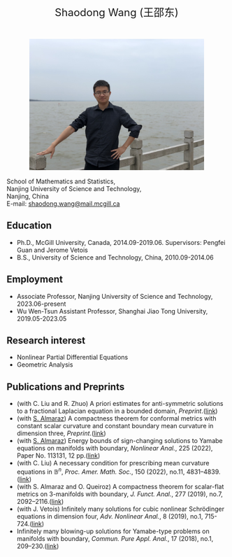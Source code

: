   <br>
  
<p align="center"> 
<font size="5">Shaodong Wang (王邵东)</font><br />
</p>
 
  <br>
  
<p align="center"> 
<img width="400" height="300" src="IMG_2397.jpg"/>
</p>

School of Mathematics and Statistics,  
Nanjing University of Science and Technology,  
Nanjing, China  
E-mail:	shaodong.wang@mail.mcgill.ca

## Education
- Ph.D., McGill University, Canada, 2014.09-2019.06. Supervisors: Pengfei Guan and Jerome Vetois
- B.S., University of Science and Technology, China, 2010.09-2014.06

## Employment

- Associate Professor, Nanjing University of Science and Technology, 2023.06-present
- Wu Wen-Tsun Assistant Professor, Shanghai Jiao Tong University, 2019.05-2023.05

## Research interest

- Nonlinear Partial Differential Equations
- Geometric Analysis

## Publications and Preprints

- (with C. Liu and R. Zhuo) A priori estimates for anti-symmetric solutions to a fractional Laplacian equation in a bounded domain, _Preprint_.([link](https://arxiv.org/pdf/2308.02245.pdf))
- (with <a href="https://www.professores.uff.br/almaraz/2017/09/22/pesquisaresearch/">S. Almaraz</a>) A compactness theorem for conformal metrics with constant scalar curvature and constant boundary mean curvature in dimension three, _Preprint_.([link](https://arxiv.org/pdf/2306.07088.pdf))
- (with <a href="https://www.professores.uff.br/almaraz/2017/09/22/pesquisaresearch/">S. Almaraz</a>) Energy bounds of sign-changing solutions to Yamabe equations on manifolds with boundary, _Nonlinear Anal._, 225 (2022), Paper No. 113131, 12 pp.([link](https://arxiv.org/pdf/2205.06588.pdf))
- (with C. Liu) A necessary condition for prescribing mean curvature equations in $\mathbb{B}^n$, _Proc. Amer. Math. Soc._, 150 (2022), no.11, 4831–4839. ([link](https://www.ams.org/journals/proc/2022-150-11/S0002-9939-2022-16023-7/S0002-9939-2022-16023-7.pdf))
- (with S. Almaraz and O. Queiroz) A compactness theorem for scalar-flat metrics on 3-manifolds with boundary, _J. Funct. Anal._, 277 (2019), no.7, 2092–2116.([link](https://www.sciencedirect.com/science/article/pii/S0022123619300035?via%3Dihub))
- (with J. Vetois) Infinitely many solutions for cubic nonlinear Schrödinger equations in dimension four, _Adv. Nonlinear Anal._, 8 (2019), no.1, 715-724.([link](https://www.degruyter.com/document/doi/10.1515/anona-2017-0085/html))
- Infinitely many blowing-up solutions for Yamabe-type problems on manifolds with boundary, _Commun. Pure Appl. Anal._, 17 (2018), no.1, 209–230.([link](https://www.aimsciences.org/article/doi/10.3934/cpaa.2018013))

 <br>

